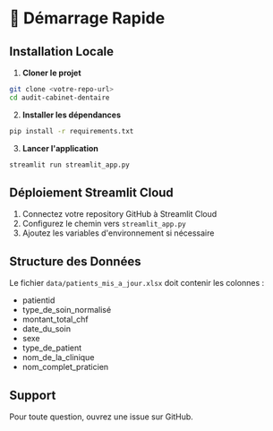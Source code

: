 # 🚀 Démarrage Rapide

## Installation Locale

1. **Cloner le projet**
```bash
git clone <votre-repo-url>
cd audit-cabinet-dentaire
```

2. **Installer les dépendances**
```bash
pip install -r requirements.txt
```

3. **Lancer l'application**
```bash
streamlit run streamlit_app.py
```

## Déploiement Streamlit Cloud

1. Connectez votre repository GitHub à Streamlit Cloud
2. Configurez le chemin vers `streamlit_app.py`
3. Ajoutez les variables d'environnement si nécessaire

## Structure des Données

Le fichier `data/patients_mis_a_jour.xlsx` doit contenir les colonnes :
- patientid
- type_de_soin_normalisé
- montant_total_chf
- date_du_soin
- sexe
- type_de_patient
- nom_de_la_clinique
- nom_complet_praticien

## Support

Pour toute question, ouvrez une issue sur GitHub.
